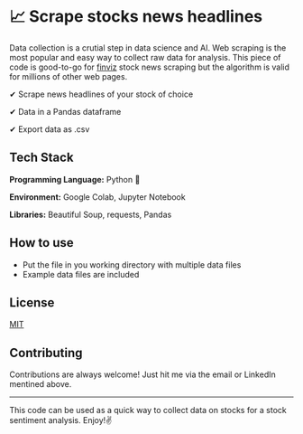 # 📈 Scrape stocks news headlines 
Data collection is a crutial step in data science and AI. Web scraping is the most popular and easy way to collect raw data for analysis. 
This piece of code is good-to-go for [finviz](https://finviz.com/) stock news scraping but the algorithm is valid for millions of other web pages. 

✔ Scrape news headlines of your stock of choice

✔ Data in a Pandas dataframe  

✔ Export data as .csv

## Tech Stack

**Programming Language:** Python 🐍

**Environment:** Google Colab, Jupyter Notebook

**Libraries:** Beautiful Soup, requests, Pandas

## How to use

 - Put the file in you working directory with multiple data files
 - Example data files are included
 
 
## License

[MIT](https://choosealicense.com/licenses/mit/)

## Contributing

Contributions are always welcome! Just hit me via the email or LinkedIn mentined above. 

----------------------------------------------------------------

This code can be used as a quick way to collect data on stocks for a stock sentiment analysis. Enjoy!✌ 

